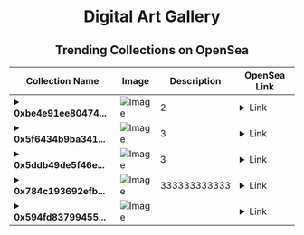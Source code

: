 <div align="center">

# Digital Art Gallery

## Trending Collections on OpenSea

| Collection Name                       | Image                                                                                     | Description                       | OpenSea Link                                                                                          |
|---------------------------------------|-------------------------------------------------------------------------------------------|-----------------------------------|--------------------------------------------------------------------------------------------------------|
| **<details><summary>0xbe4e91ee80474...</summary>0xbe4e91ee804748c37ac9dc725a139150de636a6c</details>** | ![Image](https://i.seadn.io/s/raw/files/4386975977a9365efc6c199a41fbbb9d.jpg?w=500&auto=format?w=200&auto=format) | 2 | <details><summary>Link</summary>[0xbe4e91ee804748c37ac9dc725a139150de636a6c](https://opensea.io/collection/0xbe4e91ee804748c37ac9dc725a139150de636a6c)</details> |
| **<details><summary>0x5f6434b9ba341...</summary>0x5f6434b9ba3419d71c49eb59f0b5e74cf7bd3ad4</details>** | ![Image](https://i.seadn.io/s/raw/files/c8374096ba987ac6028c6f653077f4a6.jpg?w=500&auto=format?w=200&auto=format) | 3 | <details><summary>Link</summary>[0x5f6434b9ba3419d71c49eb59f0b5e74cf7bd3ad4](https://opensea.io/collection/0x5f6434b9ba3419d71c49eb59f0b5e74cf7bd3ad4)</details> |
| **<details><summary>0x5ddb49de5f46e...</summary>0x5ddb49de5f46e609377087cca2c8c6a310c016a9</details>** | ![Image](https://i.seadn.io/s/raw/files/d4eb71d8fc24335cab4eac6eafa47315.jpg?w=500&auto=format?w=200&auto=format) | 3 | <details><summary>Link</summary>[0x5ddb49de5f46e609377087cca2c8c6a310c016a9](https://opensea.io/collection/0x5ddb49de5f46e609377087cca2c8c6a310c016a9)</details> |
| **<details><summary>0x784c193692efb...</summary>0x784c193692efb3a73afb419f57831687ba40939d</details>** | ![Image](https://i.seadn.io/s/raw/files/31bc5a9a09264fbd61059e75abf95d64.jpg?w=500&auto=format?w=200&auto=format) | 333333333333 | <details><summary>Link</summary>[0x784c193692efb3a73afb419f57831687ba40939d](https://opensea.io/collection/0x784c193692efb3a73afb419f57831687ba40939d)</details> |
| **<details><summary>0x594fd83799455...</summary>0x594fd8379945506f05b0729d9fabec2163c8a471</details>** | ![Image](https://i.seadn.io/s/raw/files/9ef297ff176a2165e2d7769dab8f46db.jpg?w=500&auto=format?w=200&auto=format) |  | <details><summary>Link</summary>[0x594fd8379945506f05b0729d9fabec2163c8a471](https://opensea.io/collection/0x594fd8379945506f05b0729d9fabec2163c8a471)</details> |

</div>